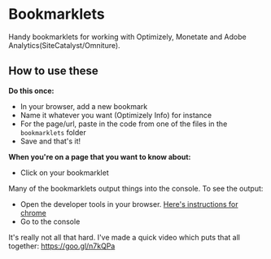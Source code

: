 # Bookmarklets
Handy bookmarklets for working with Optimizely, Monetate and Adobe Analytics(SiteCatalyst/Omniture).

## How to use these ##

**Do this once:**
* In your browser, add a new bookmark
* Name it whatever you want (Optimizely Info) for instance
* For the page/url, paste in the code from one of the files in the `bookmarklets` folder
* Save and that's it!

**When you're on a page that you want to know about:**
* Click on your bookmarklet

Many of the bookmarklets output things into the console. To see the output:
* Open the developer tools in your browser. [Here's instructions for chrome](https://developer.chrome.com/devtools)
* Go to the console

It's really not all that hard. I've made a quick video which puts that all together: https://goo.gl/n7kQPa
